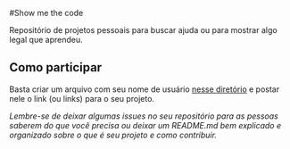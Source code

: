 #Show me the code

Repositório de projetos pessoais para buscar ajuda ou para mostrar algo legal que aprendeu.

## Como participar

Basta criar um arquivo com seu nome de usuário [nesse diretório](https://github.com/front-abc/frontabc/tree/master/showmethecode/projects) e postar nele o link (ou links) para o seu projeto.

*Lembre-se de deixar algumas issues no seu repositório para as pessoas saberem do que você precisa ou deixar um README.md bem explicado e organizado sobre o que é seu projeto e como contribuir.*
